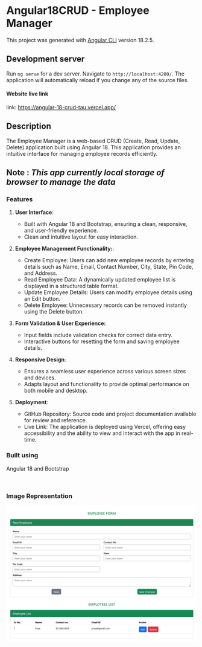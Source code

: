 # Angular18CRUD - Employee Manager

This project was generated with [Angular CLI](https://github.com/angular/angular-cli) version 18.2.5.

## Development server

Run `ng serve` for a dev server. Navigate to `http://localhost:4200/`. The application will automatically reload if you change any of the source files.

#### Website live link 
link: https://angular-18-crud-tau.vercel.app/

## Description
The Employee Manager is a web-based CRUD (Create, Read, Update, Delete) application built using Angular 18. This application provides an intuitive interface for managing employee records efficiently. 

## Note : *This app currently local storage of browser to manage the data*

### Features

1. **User Interface**:
   - Built with Angular 18 and Bootstrap, ensuring a clean, responsive, and user-friendly experience.
   - Clean and intuitive layout for easy interaction.

2. **Employee Management Functionality:**:
   - Create Employee: Users can add new employee records by entering details such as Name, Email, Contact Number, City, State, Pin Code, and Address.
   - Read Employee Data: A dynamically updated employee list is displayed in a structured table format. 
   - Update Employee Details: Users can modify employee details using an Edit button.
   - Delete Employee: Unnecessary records can be removed instantly using the Delete button.

3. **Form Validation & User Experience:**
   - Input fields include validation checks for correct data entry.
   - Interactive buttons for resetting the form and saving employee details.

3. **Responsive Design**:
   - Ensures a seamless user experience across various screen sizes and devices.
   - Adapts layout and functionality to provide optimal performance on both mobile and desktop.
     
4. **Deployment**:
   - GitHub Repository: Source code and project documentation available for review and reference.
   - Live Link: The application is deployed using Vercel, offering easy accessibility and the ability to view and interact with the app in real-time.

### Built using 
Angular 18 and Bootstrap

<br/>

### Image Representation

![Image 1](https://github.com/PriyaKshirsagar88/Angular-18-CRUD/blob/bd382963ffad42fd874eec520a519dd51e9ff719/src/assets/angular-18-crud-tau.vercel.app_.png)
<br> 